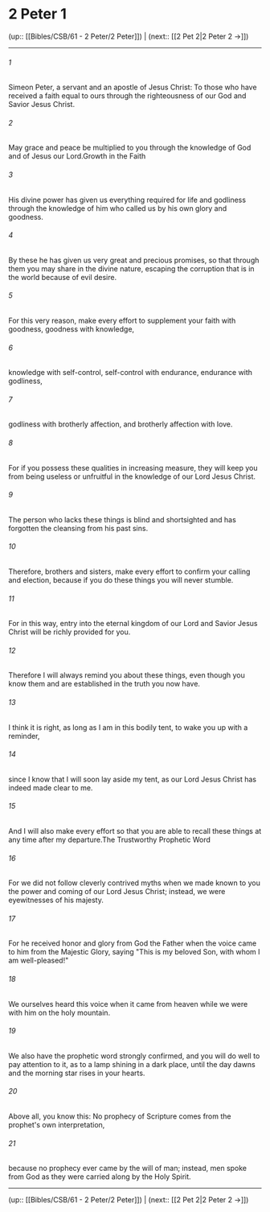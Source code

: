 # 2 Peter 1

(up:: [[Bibles/CSB/61 - 2 Peter/2 Peter]]) | (next:: [[2 Pet 2|2 Peter 2 →]])

***


###### 1 
Simeon Peter, a servant and an apostle of Jesus Christ: To those who have received a faith equal to ours through the righteousness of our God and Savior Jesus Christ. 

###### 2 
May grace and peace be multiplied to you through the knowledge of God and of Jesus our Lord.Growth in the Faith 

###### 3 
His divine power has given us everything required for life and godliness through the knowledge of him who called us by his own glory and goodness. 

###### 4 
By these he has given us very great and precious promises, so that through them you may share in the divine nature, escaping the corruption that is in the world because of evil desire. 

###### 5 
For this very reason, make every effort to supplement your faith with goodness, goodness with knowledge, 

###### 6 
knowledge with self-control, self-control with endurance, endurance with godliness, 

###### 7 
godliness with brotherly affection, and brotherly affection with love. 

###### 8 
For if you possess these qualities in increasing measure, they will keep you from being useless or unfruitful in the knowledge of our Lord Jesus Christ. 

###### 9 
The person who lacks these things is blind and shortsighted and has forgotten the cleansing from his past sins. 

###### 10 
Therefore, brothers and sisters, make every effort to confirm your calling and election, because if you do these things you will never stumble. 

###### 11 
For in this way, entry into the eternal kingdom of our Lord and Savior Jesus Christ will be richly provided for you. 

###### 12 
Therefore I will always remind you about these things, even though you know them and are established in the truth you now have. 

###### 13 
I think it is right, as long as I am in this bodily tent, to wake you up with a reminder, 

###### 14 
since I know that I will soon lay aside my tent, as our Lord Jesus Christ has indeed made clear to me. 

###### 15 
And I will also make every effort so that you are able to recall these things at any time after my departure.The Trustworthy Prophetic Word 

###### 16 
For we did not follow cleverly contrived myths when we made known to you the power and coming of our Lord Jesus Christ; instead, we were eyewitnesses of his majesty. 

###### 17 
For he received honor and glory from God the Father when the voice came to him from the Majestic Glory, saying "This is my beloved Son, with whom I am well-pleased!" 

###### 18 
We ourselves heard this voice when it came from heaven while we were with him on the holy mountain. 

###### 19 
We also have the prophetic word strongly confirmed, and you will do well to pay attention to it, as to a lamp shining in a dark place, until the day dawns and the morning star rises in your hearts. 

###### 20 
Above all, you know this: No prophecy of Scripture comes from the prophet's own interpretation, 

###### 21 
because no prophecy ever came by the will of man; instead, men spoke from God as they were carried along by the Holy Spirit.

***

(up:: [[Bibles/CSB/61 - 2 Peter/2 Peter]]) | (next:: [[2 Pet 2|2 Peter 2 →]])
